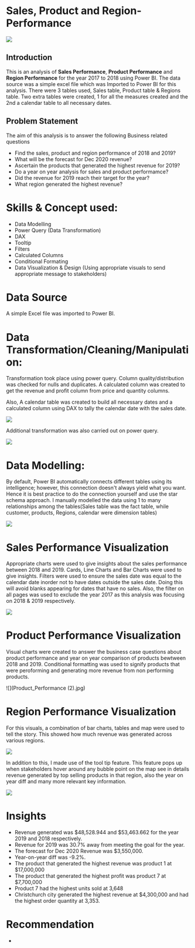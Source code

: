 # Sales, Product and Region-Performance

![](Intro_pic.jpg)

## Introduction
This is an analysis of **Sales Performance**, **Product Performance** and **Region Performance** for the year 2017 to 2018 using Power BI. The data source was a simple excel file which was Imported to Power BI for this analysis. There were 3 tables used, Sales table, Product table & Regions table. Two extra tables were created, 1 for all the measures created and the 2nd a calendar table to all necessary dates.

## Problem Statement

The aim of this analysis is to answer the following Business related questions

- Find the sales, product and region performance of 2018 and 2019?
- What will be the forecast for Dec 2020 revenue?
- Ascertain the products that generated the highest revenue for 2019?
- Do a year on year analysis for sales and product performamce?
- Did the revenue for 2019 reach their target for the year?
- What region generated the highest revenue?

# Skills & Concept used:

- Data Modelling
- Power Query (Data Transformation)
- DAX
- Tooltip 
- Filters
- Calculated Columns
- Conditional Formating
- Data Visualization & Design (Using appropriate visuals to send appropriate message to stakeholders)

# Data Source

A simple Excel file was imported to Power BI.

# Data Transformation/Cleaning/Manipulation:

Transformation took place using power query. Column quality/distribution was checked for nulls and duplicates. A calculated column was created to get the revenue and profit column from price and quantity columns. 

Also, A calendar table was created to build all necessary dates and a calculated column using DAX to tally the calendar date with the sales date.

![](Sales_date.jpg)

Additional transformation was also carried out on power query.

![](Applied_steps.jpg)

# Data Modelling:

By default, Power BI automatically connects different tables using its intelligence; however, this connection doesn't always yield what you want. Hence it is best practice to do the connection yourself and use the star schema approach. I manually modelled the data using 1 to many relationships among the tables(Sales table was the fact table, while customer, products, Regions, calendar were dimension tables)

![](Model.jpg)

# Sales Performance Visualization

Appropriate charts were used to give insights about the sales performance between 2018 and 2019. Cards, Line Charts and Bar Charts were used to give insights. Filters were used to ensure the sales date was equal to the calendar date inorder not to have dates outside the sales date. Doing this will avoid blanks appearing for dates that have no sales. Also, the filter on all pages was used to exclude the year 2017 as this analysis was focusing on 2018 & 2019 respectively.

![](Sales_performance.jpg)

# Product Performance Visualization

Visual charts were created to answer the business case questions about product performance and year on year comparison of products bewtween 2018 and 2019. Conditional formatting was used to signify products that were peroforming and generating more revenue from non performing products.

![](Product_Performance (2).jpg)

# Region Performance Visualization

For this visuals, a combination of bar charts, tables and map were used to tell the story. This showed how much revenue was generated across various regions.

![](Region_performance.jpg)

In addition to this, I made use of the tool tip feature. This feature pops up when stakeholders hover around any bubble point on the map see in details revenue generated by top selling products in that region, also the year on year diff and many more relevant key information.

![](Region_tooltip.jpg)

# Insights

- Revenue generated was $48,528.944 and $53,463.662 for the year 2019 and 2018 respectively.
- Revenue for 2019 was 30.7% away from meeting the goal for the year.
- The forecast for Dec 2020 Revenue was $3,550,000.
- Year-on-year diff was -9.2%.
- The product that generated the highest revenue was product 1 at $17,000,000
- The product that generated the highest profit was product 7 at $7,700,000
- Product 7 had the highest units sold at 3,648
- Christchurch city generated the highest revenue at $4,300,000 and had the highest order quantity at 3,353.

# Recommendation

- 
